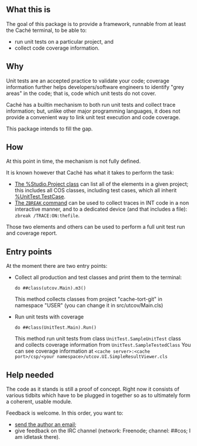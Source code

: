 ## What this is

The goal of this package is to provide a framework, runnable from at least the
Caché terminal, to be able to:

* run unit tests on a particular project, and
* collect code coverage information.

## Why

Unit tests are an accepted practice to validate your code; coverage information
further helps developers/software engineers to identify "grey areas" in the
code; that is, code which unit tests do not cover.

Caché has a builtin mechanism to both run unit tests and collect trace
information; but, unlike other major programming languages, it does not provide
a convenient way to link unit test execution and code coverage.

This package intends to fill the gap.

## How

At this point in time, the mechanism is not fully defined.

It is known however that Caché has what it takes to perform the task:

* [The %Studio.Project
  class](http://docs.intersystems.com/latest/csp/documatic/%25CSP.Documatic.cls?PAGE=CLASS&LIBRARY=%25SYS&CLASSNAME=%25Studio.Project)
  can list all of the elements in a given project; this includes all COS
  classes, including test cases, which all inherit
  [%UnitTest.TestCase](http://docs.intersystems.com/latest/csp/documatic/%25CSP.Documatic.cls?PAGE=CLASS&LIBRARY=%25SYS&CLASSNAME=%25UnitTest.TestCase).
* [The `ZBREAK`
  command](http://docs.intersystems.com/latest/csp/docbook/DocBook.UI.Page.cls?KEY=RCOS_czbreak)
  can be used to collect traces in INT code in a non interactive manner, and to
  a dedicated device (and that includes a file): `zbreak /TRACE:ON:thefile`.

Those two elements and others can be used to perform a full unit test run and
coverage report.

## Entry points

At the moment there are two entry points:

* Collect all production and test classes and print them to the terminal:
  ```
  do ##class(utcov.Main).m3()
  ```
  This method collects classes from project "cache-tort-git" in namespace "USER" (you can change it in src/utcov/Main.cls)

* Run unit tests with coverage
  ```
  do ##class(UnitTest.Main).Run()
  ```
  This method run unit tests from class `UnitTest.SampleUnitTest` class and collects coverage information from `UnitTest.SampleTestedClass`
  You can see coverage information at `<cache server>:<cache port>/csp/<your namespace>/utcov.UI.SimpleResultViewer.cls`

## Help needed

The code as it stands is still a proof of concept. Right now it consists of
various tidbits which have to be plugged in together so as to ultimately form a
coherent, usable module.

Feedback is welcome. In this order, you want to:

* [send the author an email](mailto:francis.galiegue@litesolutions.es);
* give feedback on the IRC channel (network: Freenode; channel: ##cos; I am
  idletask there).
